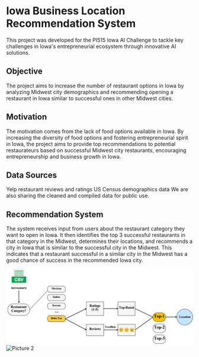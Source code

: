 # Iowa Business Location Recommendation System

This project was developed for the PI515 Iowa AI Challenge to tackle key challenges in Iowa's entrepreneurial ecosystem through innovative AI solutions.

## Objective

The project aims to increase the number of restaurant options in Iowa by analyzing Midwest city demographics and recommending opening a restaurant in Iowa similar to successful ones in other Midwest cities.

## Motivation

The motivation comes from the lack of food options available in Iowa. By increasing the diversity of food options and fostering entrepreneurial spirit in Iowa, the project aims to provide top recommendations to potential restaurateurs based on successful Midwest city restaurants, encouraging entrepreneurship and business growth in Iowa.

## Data Sources

Yelp restaurant reviews and ratings
US Census demographics data
We are also sharing the cleaned and compiled data for public use.

## Recommendation System

The system receives input from users about the restaurant category they want to open in Iowa. It then identifies the top 3 successful restaurants in that category in the Midwest, determines their locations, and recommends a city in Iowa that is similar to the successful city in the Midwest. This indicates that a restaurant successful in a similar city in the Midwest has a good chance of success in the recommended Iowa city.

![Picture 1](images/rest.png)
![Picture 2](images/demo.jpg)
